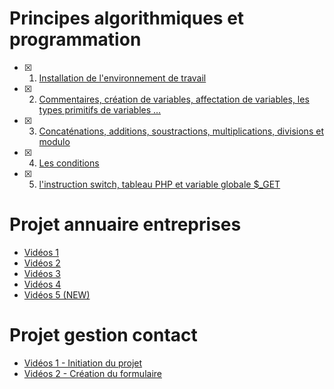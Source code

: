 # Principes algorithmiques et programmation


- [X] 1. [Installation de l'environnement de travail](documentation/1.md)

- [X] 2. [Commentaires, création de variables, affectation de variables, les types primitifs de variables …](documentation/2.md)

- [X] 3. [Concaténations, additions, soustractions, multiplications, divisions et modulo](documentation/3.md)

- [X] 4. [Les conditions](documentation/4.md)

- [X] 5. [l'instruction switch, tableau PHP et variable globale $_GET](documentation/5.md)




# Projet annuaire entreprises

 - [Vidéos 1](https://www.youtube.com/watch?v=v-gQy7JnHgw)
 - [Vidéos 2](https://www.youtube.com/watch?v=-xcjZxtkaZ8)
 - [Vidéos 3](https://www.youtube.com/watch?v=0cKUXGxyApE)
 - [Vidéos 4](https://www.youtube.com/watch?v=CDr3NnK4JsA)
 - [Vidéos 5 (NEW)](https://www.youtube.com/watch?v=UebLrSLDuE4)


 # Projet gestion contact

 - [Vidéos 1 - Initiation du projet ](https://www.youtube.com/watch?v=pFj78LMAJTw)
 - [Vidéos 2 - Création du formulaire ](https://www.youtube.com/watch?v=jsONaQgUE6U)
 